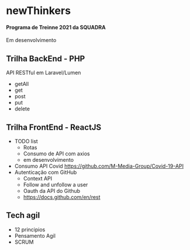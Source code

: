 # newThinkers
<h4>Programa de Treinne 2021 da SQUADRA</h4>

Em desenvolvimento


<h2>Trilha BackEnd - PHP</h2>
<p>API RESTful em Laravel/Lumen</p>

  - getAll 
  - get
  - post
  - put
  - delete

<h2>Trilha FrontEnd - ReactJS</h2>

  - TODO list
    - Rotas
    - Consumo de API com axios
    - em desenvolvimento
  - Consumo API Covid <a href>https://github.com/M-Media-Group/Covid-19-API</a> 
  - Autenticação com GitHub
    - Context API
    - Follow and unfollow a user
    - Oauth da API do Github
    - <a href>https://docs.github.com/en/rest</a> 
  
<h2>Tech agil</h2>
  
  - 12 principios
  - Pensamento Agil
  - SCRUM
